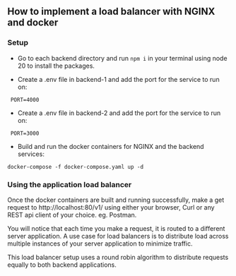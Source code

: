 ## How to implement a load balancer with NGINX and docker

### Setup

- Go to each backend directory and run `npm i` in your terminal using node 20 to install the packages.

- Create a .env file in backend-1 and add the port for the service to run on:

```
 PORT=4000
```

- Create a .env file in backend-2 and add the port for the service to run on:

```
 PORT=3000
```

- Build and run the docker containers for NGINX and the backend services:

```
docker-compose -f docker-compose.yaml up -d

```

### Using the application load balancer

Once the docker containers are built and running successfully, make a get request to http://localhost:80/v1/ using either your browser, Curl or any REST api client of your choice. eg. Postman.

You will notice that each time you make a request, it is routed to a different server application. A use case for load balancers is to distribute load across multiple instances of your server application to minimize traffic.

This load balancer setup uses a round robin algorithm to distribute requests equally to both backend applications.
